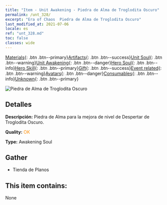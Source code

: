 ```yaml
---
title: "Item - Unit Awakening - Piedra de Alma de Troglodita Oscuro"
permalink: /unt_328/
excerpt: "Era of Chaos  Piedra de Alma de Troglodita Oscuro"
last_modified_at: 2021-07-06
locale: es
ref: "unt_328.md"
toc: false
classes: wide
---
```

 [Materials](/ItemsES/){: .btn .btn--primary}[Artifacts](/ItemsES/Artifacts/){: .btn .btn--success}[Unit Soul](/ItemsES/UnitSoul/){: .btn .btn--warning}[Unit Awakening](/ItemsES/UnitAwakening/){: .btn .btn--danger}[Hero Soul](/ItemsES/HeroSoul/){: .btn .btn--info}[Hero Skill](/ItemsES/HeroSkill/){: .btn .btn--primary}[Gift](/ItemsES/Gift/){: .btn .btn--success}[Event related](/ItemsES/Events/){: .btn .btn--warning}[Avatars](/ItemsES/Avatars/){: .btn .btn--danger}[Consumables](/ItemsES/Consumables/){: .btn .btn--info}[Unknown](/ItemsES/Unknown/){: .btn .btn--primary}

 ![Piedra de Alma de Troglodita Oscuro](/images/u/tia_dongxueren.jpg)

## Detalles
 **Descripción:** Piedra de Alma para la mejora de nivel de Despertar de Troglodita Oscuro.

 **Quality:** <span style="color: #FF8C00">OK</span>

 **Type:** Awakening Soul

## Gather

*    Tienda de Planos 

## This item contains:

  None


